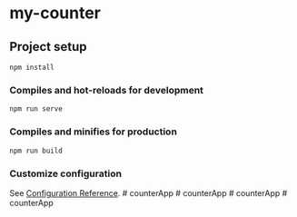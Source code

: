 # my-counter

## Project setup
```
npm install
```

### Compiles and hot-reloads for development
```
npm run serve
```

### Compiles and minifies for production
```
npm run build
```

### Customize configuration
See [Configuration Reference](https://cli.vuejs.org/config/).
#   c o u n t e r A p p  
 #   c o u n t e r A p p  
 #   c o u n t e r A p p  
 #   c o u n t e r A p p  
 
